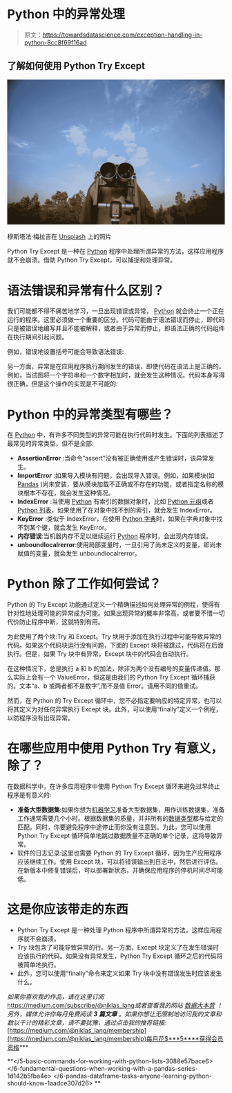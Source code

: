 # Python 中的异常处理

> 原文：<https://towardsdatascience.com/exception-handling-in-python-8cc8f69f16ad>

## 了解如何使用 Python Try Except

![](img/ef33826bbfcbc3296f343ff9b0448bc8.png)

穆斯塔法·梅拉吉在 [Unsplash](https://unsplash.com?utm_source=medium&utm_medium=referral) 上的照片

Python Try Except 是一种在 [Python](https://databasecamp.de/en/python-coding) 程序中处理所谓异常的方法，这样应用程序就不会崩溃。借助 Python Try Except，可以捕捉和处理异常。

# 语法错误和异常有什么区别？

我们可能都不得不痛苦地学习，一旦出现错误或异常， [Python](https://databasecamp.de/en/python-coding) 就会终止一个正在运行的程序。这里必须做一个重要的区分。代码可能由于语法错误而停止，即代码只是被错误地编写并且不能被解释，或者由于异常而停止，即语法正确的代码组件在执行期间引起问题。

例如，错误地设置括号可能会导致语法错误:

另一方面，异常是在应用程序执行期间发生的错误，即使代码在语法上是正确的。例如，当试图将一个字符串和一个数字相加时，就会发生这种情况。代码本身写得很正确，但是这个操作的实现是不可能的:

# Python 中的异常类型有哪些？

在 [Python](https://databasecamp.de/en/python-coding) 中，有许多不同类型的异常可能在执行代码时发生。下面的列表描述了最常见的异常类型，但不是全部:

*   **AssertionError** :当命令“assert”没有被正确使用或产生错误时，该异常发生。
*   **ImportError** :如果导入模块有问题，会出现导入错误。例如，如果模块(如 [Pandas](https://databasecamp.de/en/python-coding/pandas-introduction-1) )尚未安装，要从模块加载不正确或不存在的功能，或者指定名称的模块根本不存在，就会发生这种情况。
*   **IndexError** :当使用 [Python](https://databasecamp.de/en/python-coding) 有索引的数据对象时，比如 [Python 元组](https://databasecamp.de/en/python-coding/python-tuples)或者 [Python 列表](https://databasecamp.de/en/python-coding/python-lists)，如果使用了在对象中找不到的索引，就会发生 IndexError。
*   **KeyError** :类似于 IndexError，在使用 [Python 字典](https://databasecamp.de/en/python-coding/python-dictionarys)时，如果在字典对象中找不到某个键，就会发生 KeyError。
*   **内存错误**:当机器内存不足以继续运行 [Python](https://databasecamp.de/en/python-coding) 程序时，会出现内存错误。
*   **unboundlocalrerror**:使用局部变量时，一旦引用了尚未定义的变量，即尚未赋值的变量，就会发生 unboundlocalrerror。

# Python 除了工作如何尝试？

Python 的 Try Except 功能通过定义一个精确描述如何处理异常的例程，使得有针对性地处理可能的异常成为可能。如果出现异常的概率非常高，或者要不惜一切代价防止程序中断，这就特别有用。

为此使用了两个块:Try 和 Except。Try 块用于添加在执行过程中可能导致异常的代码。如果这个代码块运行没有问题，下面的 Except 块将被跳过，代码将在后面执行。但是，如果 Try 块中有异常，Except 块中的代码会自动执行。

在这种情况下，总是执行 a 和 b 的加法，除非为两个没有编号的变量传递值。那么实际上会有一个 ValueError，但这是由我们的 Python Try Except 循环捕获的。文本“a、b 或两者都不是数字”,而不是值 Error。请用不同的值重试。

然而，在 Python 的 Try Except 循环中，您不必指定要响应的特定异常，也可以将其定义为对任何异常执行 Except 块。此外，可以使用“finally”定义一个例程，以防程序没有出现异常。

# 在哪些应用中使用 Python Try 有意义，除了？

在数据科学中，在许多应用程序中使用 Python Try Except 循环来避免过早终止程序是有意义的:

*   **准备大型数据集**:如果你想为[机器学习](https://databasecamp.de/en/machine-learning)准备大型数据集，用作训练数据集，准备工作通常需要几个小时。根据数据集的质量，并非所有的[数据类型](https://databasecamp.de/en/data/data-types)都与给定的匹配。同时，你要避免程序中途停止而你没有注意到。为此，您可以使用 Python Try Except 循环简单地跳过数据质量不正确的单个记录，这将导致异常。
*   软件的日志记录:这里也需要 Python 的 Try Except 循环，因为生产应用程序应该继续工作。使用 Except 块，可以将错误输出到日志中，然后进行评估。在新版本中修复错误后，可以部署新状态，并确保应用程序的停机时间尽可能低。

# 这是你应该带走的东西

*   Python Try Except 是一种处理 Python 程序中所谓异常的方法，这样应用程序就不会崩溃。
*   Try 块包含了可能导致异常的行。另一方面，Except 块定义了在发生错误时应该执行的代码。如果没有异常发生，Python Try Except 循环之后的代码将被简单地执行。
*   此外，您可以使用“finally”命令来定义如果 Try 块中没有错误发生时应该发生什么。

*如果你喜欢我的作品，请在这里订阅*<https://medium.com/subscribe/@niklas_lang>**或者查看我的网站* [*数据大本营*](http://www.databasecamp.de/en/homepage) *！另外，媒体允许你每月免费阅读* ***3 篇文章*** *。如果你想让***无限制地访问我的文章和数以千计的精彩文章，请不要犹豫，通过点击我的推荐链接:*[https://medium.com/@niklas_lang/membership](https://medium.com/@niklas_lang/membership)每月花$***5****获得会员资格***

**</5-basic-commands-for-working-with-python-lists-3088e57bace6>  </6-fundamental-questions-when-working-with-a-pandas-series-1d142b5fba4e>  </6-pandas-dataframe-tasks-anyone-learning-python-should-know-1aadce307d26> **